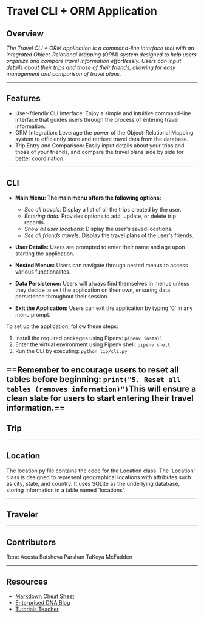 # Travel CLI + ORM Application

## Overview

*The Travel CLI + ORM application is a command-line interface tool with an integrated Object-Relational Mapping (ORM) system designed to help users organize and compare travel information effortlessly. Users can input details about their trips and those of their friends, allowing for easy management and comparison of travel plans.*


---

## Features

- User-friendly CLI Interface: Enjoy a simple and intuitive command-line interface that guides users through the process of entering travel information.
- ORM Integration: Leverage the power of the Object-Relational Mapping system to efficiently store and retrieve travel data from the database.
- Trip Entry and Comparison: Easily input details about your trips and those of your friends, and compare the travel plans side by side for better coordination.

---

## CLI

- **Main Menu: The main menu offers the following options:**
  - *See all travels:* Display a list of all the trips created by the user.
  - *Entering data:* Provides options to add, update, or delete trip records.
  - *Show all user locations:* Display the user's saved locations.
  - *See all friends travels:* Display the travel plans of the user's friends.

- **User Details:** Users are prompted to enter their name and age upon starting the application.
- **Nested Menus:** Users can navigate through nested menus to access various functionalites.
- **Data Persistence:** Users will always find themselves in menus unless they decide to exit the application on their own, ensuring data persistence throughout their session.
- **Exit the Application:** Users can exit the application by typing '0' in any menu prompt.

To set up the application, follow these steps:

1. Install the required packages using Pipenv: `pipenv install`
2. Enter the virtual environment using Pipenv shell: `pipenv shell`
3. Run the CLI by executing: `python lib/cli.py`

==Remember to encourage users to reset all tables before beginning: `print("5. Reset all tables (removes information)")`This will ensure a clean slate for users to start entering their travel information.==
---


## Trip


---


## Location

The location.py file contains the code for the Location class. The 'Location' class is designed to represent geographical locations with attributes such as city, state, and country. It uses SQLite as the underlying database, storing information in a table named 'locations'.

---

## Traveler


---

## Contributors

Rene Acosta
Batsheva Parshan
TaKeya McFadden

---

## Resources

- [Markdown Cheat Sheet](https://www.markdownguide.org/cheat-sheet/)
- [Enterprised DNA Blog](https://blog.enterprisedna.co/how-to-sort-a-list-alphabetically/)
- [Tutorials Teacher](https://www.tutorialsteacher.com/python/classmethod-decorator#google_vignette)
